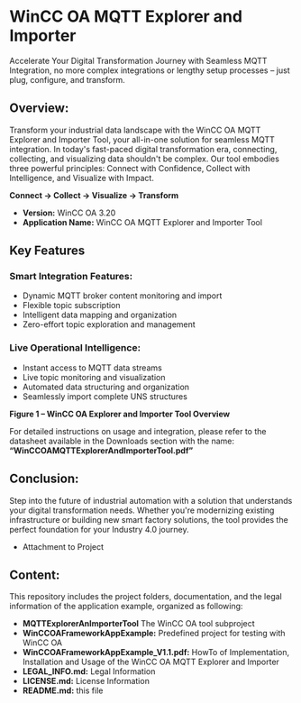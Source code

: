 # WinCC OA MQTT Explorer and Importer

Accelerate Your Digital Transformation Journey with Seamless MQTT Integration, no more complex integrations or lengthy setup processes – just plug, configure, and transform.


## Overview:

Transform your industrial data landscape with the WinCC OA MQTT Explorer and Importer Tool, your all-in-one solution for seamless MQTT integration. In today's fast-paced digital transformation era, connecting, collecting, and visualizing data shouldn't be complex. Our tool embodies three powerful principles: Connect with Confidence, Collect with Intelligence, and Visualize with Impact.

**Connect → Collect → Visualize → Transform**

- **Version:** WinCC OA 3.20  
- **Application Name:** WinCC OA MQTT Explorer and Importer Tool

## Key Features

### Smart Integration Features:

- Dynamic MQTT broker content monitoring and import  
- Flexible topic subscription  
- Intelligent data mapping and organization  
- Zero-effort topic exploration and management

### Live Operational Intelligence:

- Instant access to MQTT data streams  
- Live topic monitoring and visualization  
- Automated data structuring and organization  
- Seamlessly import complete UNS structures

**Figure 1 – WinCC OA Explorer and Importer Tool Overview**


For detailed instructions on usage and integration, please refer to the datasheet available in the Downloads section with the name:  
**“WinCCOAMQTTExplorerAndImporterTool.pdf”**


## Conclusion:

Step into the future of industrial automation with a solution that understands your digital transformation needs. Whether you're modernizing existing infrastructure or building new smart factory solutions, the tool provides the perfect foundation for your Industry 4.0 journey.


- Attachment to Project

## Content:
This repository includes the project folders, documentation, and the legal information of the application example, organized as following:
- **MQTTExplorerAnImporterTool** The WinCC OA tool subproject
- **WinCCOAFrameworkAppExample:** Predefined project for testing with WinCC OA
- **WinCCOAFrameworkAppExample_V1.1.pdf:** HowTo of Implementation, Installation and Usage of the WinCC OA MQTT Explorer and Importer
- **LEGAL_INFO.md:** Legal Information
- **LICENSE.md:** License Information
- **README.md:** this file
